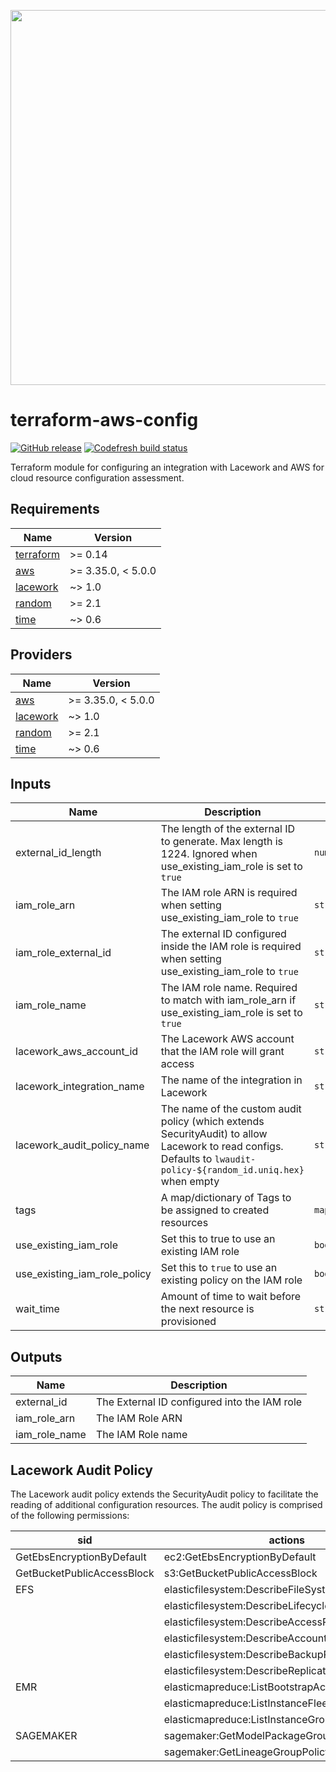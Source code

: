 <a href="https://lacework.com"><img src="https://techally-content.s3-us-west-1.amazonaws.com/public-content/lacework_logo_full.png" width="600"></a>

# terraform-aws-config

[![GitHub release](https://img.shields.io/github/release/lacework/terraform-aws-config.svg)](https://github.com/lacework/terraform-aws-config/releases/)
[![Codefresh build status]( https://g.codefresh.io/api/badges/pipeline/lacework/terraform-modules%2Ftest-compatibility?type=cf-1&key=eyJhbGciOiJIUzI1NiJ9.NWVmNTAxOGU4Y2FjOGQzYTkxYjg3ZDEx.RJ3DEzWmBXrJX7m38iExJ_ntGv4_Ip8VTa-an8gBwBo)]( https://g.codefresh.io/pipelines/edit/new/builds?id=607e25e6728f5a6fba30431b&pipeline=test-compatibility&projects=terraform-modules&projectId=607db54b728f5a5f8930405d)

Terraform module for configuring an integration with Lacework and AWS for cloud resource configuration assessment.

## Requirements

| Name | Version |
|------|---------|
| <a name="requirement_terraform"></a> [terraform](#requirement\_terraform) | >= 0.14 |
| <a name="requirement_aws"></a> [aws](#requirement\_aws) | >= 3.35.0, < 5.0.0 |
| <a name="requirement_lacework"></a> [lacework](#requirement\_lacework) | ~> 1.0 |
| <a name="requirement_random"></a> [random](#requirement\_random) | >= 2.1 |
| <a name="requirement_time"></a> [time](#requirement\_time) | ~> 0.6 |

## Providers

| Name | Version |
|------|---------|
| <a name="provider_aws"></a> [aws](#provider\_aws) | >= 3.35.0, < 5.0.0 |
| <a name="provider_lacework"></a> [lacework](#provider\_lacework) | ~> 1.0 |
| <a name="provider_random"></a> [random](#provider\_random) | >= 2.1 |
| <a name="provider_time"></a> [time](#provider\_time) | ~> 0.6 |

## Inputs

| Name                         | Description                                                                                                                                                         | Type          | Default          | Required |
| ---------------------------- | ------------------------------------------------------------------------------------------------------------------------------------------------------------------- | ------------- | ---------------- | :------: |
| external_id_length           | The length of the external ID to generate. Max length is 1224. Ignored when use_existing_iam_role is set to `true`                                                  | `number`      | `16`             |    no    |
| iam_role_arn                 | The IAM role ARN is required when setting use_existing_iam_role to `true`                                                                                           | `string`      | `""`             |    no    |
| iam_role_external_id         | The external ID configured inside the IAM role is required when setting use_existing_iam_role to `true`                                                             | `string`      | `""`             |    no    |
| iam_role_name                | The IAM role name. Required to match with iam_role_arn if use_existing_iam_role is set to `true`                                                                    | `string`      | `""`             |    no    |
| lacework_aws_account_id      | The Lacework AWS account that the IAM role will grant access                                                                                                        | `string`      | `"434813966438"` |    no    |
| lacework_integration_name    | The name of the integration in Lacework                                                                                                                             | `string`      | `"TF config"`    |    no    |
| lacework_audit_policy_name   | The name of the custom audit policy (which extends SecurityAudit) to allow Lacework to read configs.  Defaults to `lwaudit-policy-${random_id.uniq.hex}` when empty | `string`      | `""`             |    no    |
| tags                         | A map/dictionary of Tags to be assigned to created resources                                                                                                        | `map(string)` | `{}`             |    no    |
| use_existing_iam_role        | Set this to true to use an existing IAM role                                                                                                                        | `bool`        | `false`          |    no    |
| use_existing_iam_role_policy | Set this to `true` to use an existing policy on the IAM role                                                                                                        | `bool`        | `false`          |    no    |
| wait_time                    | Amount of time to wait before the next resource is provisioned                                                                                                      | `string`      | `"10s"`          |    no    |

## Outputs

| Name          | Description                                  |
| ------------- | -------------------------------------------- |
| external_id   | The External ID configured into the IAM role |
| iam_role_arn  | The IAM Role ARN                             |
| iam_role_name | The IAM Role name                            |

## Lacework Audit Policy

The Lacework audit policy extends the SecurityAudit policy to facilitate the reading of additional configuration resources.
The audit policy is comprised of the following permissions:

| sid                        | actions                                             | resources |
| -------------------------- | --------------------------------------------------- | --------- |
| GetEbsEncryptionByDefault  | ec2:GetEbsEncryptionByDefault                       | *         |
| GetBucketPublicAccessBlock | s3:GetBucketPublicAccessBlock                       | *         |
| EFS                        | elasticfilesystem:DescribeFileSystemPolicy          | *         |
|                            | elasticfilesystem:DescribeLifecycleConfiguration    |           |
|                            | elasticfilesystem:DescribeAccessPoints              |           |
|                            | elasticfilesystem:DescribeAccountPreferences        |           |
|                            | elasticfilesystem:DescribeBackupPolicy              |           |
|                            | elasticfilesystem:DescribeReplicationConfigurations |           |
| EMR                        | elasticmapreduce:ListBootstrapActions               | *         |
|                            | elasticmapreduce:ListInstanceFleets                 |           |
|                            | elasticmapreduce:ListInstanceGroups                 |           |
| SAGEMAKER                  | sagemaker:GetModelPackageGroupPolicy                | *         |
|                            | sagemaker:GetLineageGroupPolicy                     |           |
